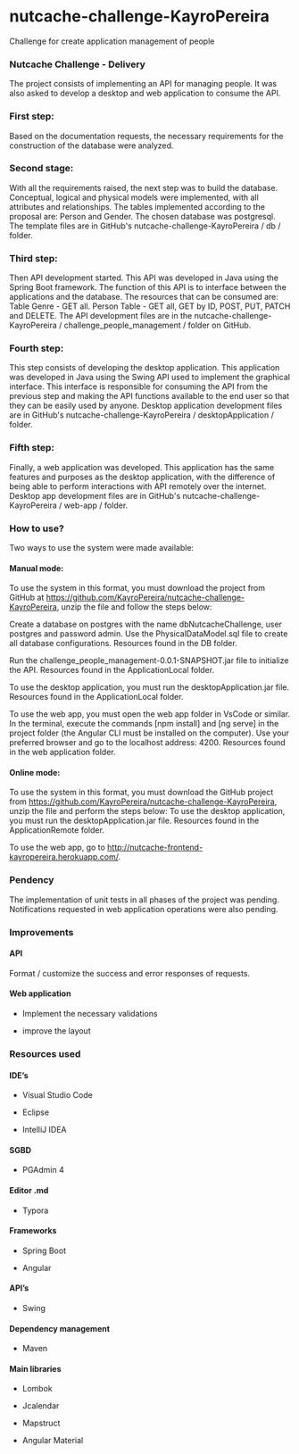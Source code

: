 # nutcache-challenge-KayroPereira
Challenge for create application management of people

### Nutcache Challenge - Delivery

The project consists of implementing an API for managing people. It was also asked to develop a desktop and web application to consume the API.

### First step:

Based on the documentation requests, the necessary requirements for the construction of the database were analyzed.

### Second stage:
With all the requirements raised, the next step was to build the database. Conceptual, logical and physical models were implemented, with all attributes and relationships. The tables implemented according to the proposal are: Person and Gender. The chosen database was postgresql. The template files are in GitHub's nutcache-challenge-KayroPereira / db / folder.

### Third step:
Then API development started. This API was developed in Java using the Spring Boot framework. The function of this API is to interface between the applications and the database. The resources that can be consumed are: Table Genre - GET all. Person Table - GET all, GET by ID, POST, PUT, PATCH and DELETE. The API development files are in the nutcache-challenge-KayroPereira / challenge_people_management / folder on GitHub.

### Fourth step:
This step consists of developing the desktop application. This application was developed in Java using the Swing API used to implement the graphical interface. This interface is responsible for consuming the API from the previous step and making the API functions available to the end user so that they can be easily used by anyone. Desktop application development files are in GitHub's nutcache-challenge-KayroPereira / desktopApplication / folder.

### Fifth step:
Finally, a web application was developed. This application has the same features and purposes as the desktop application, with the difference of being able to perform interactions with API remotely over the internet. Desktop app development files are in GitHub's nutcache-challenge-KayroPereira / web-app / folder.

### How to use?
Two ways to use the system were made available:

#### Manual mode:
To use the system in this format, you must download the project from GitHub at https://github.com/KayroPereira/nutcache-challenge-KayroPereira, unzip the file and follow the steps below:

Create a database on postgres with the name dbNutcacheChallenge, user postgres and password admin. Use the PhysicalDataModel.sql file to create all database configurations. Resources found in the DB folder.

Run the challenge_people_management-0.0.1-SNAPSHOT.jar file to initialize the API. Resources found in the ApplicationLocal folder.

To use the desktop application, you must run the desktopApplication.jar file. Resources found in the ApplicationLocal folder.

To use the web app, you must open the web app folder in VsCode or similar. In the terminal, execute the commands [npm install] and [ng serve] in the project folder (the Angular CLI must be installed on the computer). Use your preferred browser and go to the localhost address: 4200. Resources found in the web application folder.

#### Online mode:
To use the system in this format, you must download the GitHub project from https://github.com/KayroPereira/nutcache-challenge-KayroPereira, unzip the file and perform the steps below:
To use the desktop application, you must run the desktopApplication.jar file. Resources found in the ApplicationRemote folder.

To use the web app, go to http://nutcache-frontend-kayropereira.herokuapp.com/.

### Pendency
The implementation of unit tests in all phases of the project was pending. Notifications requested in web application operations were also pending.

### Improvements
#### API
Format / customize the success and error responses of requests.

#### Web application

* Implement the necessary validations

* improve the layout

### Resources used

#### IDE’s

* Visual Studio Code

* Eclipse

* IntelliJ IDEA

#### SGBD

* PGAdmin 4

#### Editor .md

* Typora

#### Frameworks

* Spring Boot

* Angular

#### API’s

* Swing

#### Dependency management

* Maven

#### Main libraries

* Lombok

* Jcalendar

* Mapstruct

* Angular Material
